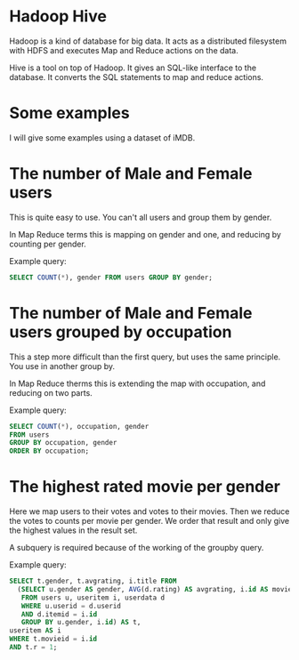 # Hadoop Hive
Hadoop is a kind of database for big data.
It acts as a distributed filesystem with HDFS and executes Map and Reduce actions on the data.

Hive is a tool on top of Hadoop. It gives an SQL-like interface to the database.
It converts the SQL statements to map and reduce actions.

# Some examples
I will give some examples using a dataset of iMDB.

# The number of Male and Female users
This is quite easy to use. You can't all users and group them by gender.

In Map Reduce terms this is mapping on gender and one, and reducing by counting per gender.

Example query:
```SQL
SELECT COUNT(*), gender FROM users GROUP BY gender;
```

# The number of Male and Female users grouped by occupation
This a step more difficult than the first query, but uses the same principle.
You use in another group by.

In Map Reduce therms this is extending the map with occupation, and reducing on two parts.

Example query:
```SQL
SELECT COUNT(*), occupation, gender 
FROM users 
GROUP BY occupation, gender 
ORDER BY occupation;
```

# The highest rated movie per gender
Here we map users to their votes and votes to their movies. Then we reduce the votes to counts per movie per gender.
We order that result and only give the highest values in the result set.

A subquery is required because of the working of the groupby query. 

Example query:
```SQL
SELECT t.gender, t.avgrating, i.title FROM 
  (SELECT u.gender AS gender, AVG(d.rating) AS avgrating, i.id AS movieid, rank() OVER (ORDER BY AVG(d.rating) DESC) AS r
   FROM users u, useritem i, userdata d 
   WHERE u.userid = d.userid 
   AND d.itemid = i.id 
   GROUP BY u.gender, i.id) AS t,
useritem AS i
WHERE t.movieid = i.id
AND t.r = 1;
```

